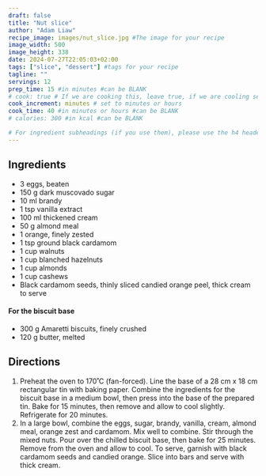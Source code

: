```yaml
---
draft: false
title: "Nut slice"
author: "Adam Liaw"
recipe_image: images/nut_slice.jpg #The image for your recipe
image_width: 500
image_height: 338
date: 2024-07-27T22:05:03+02:00
tags: ["slice", "dessert"] #tags for your recipe
tagline: ""
servings: 12
prep_time: 15 #in minutes #can be BLANK
# cook: true # If we are cooking this, leave true, if we are cooling set to false
cook_increment: minutes # set to minutes or hours
cook_time: 40 #in minutes or hours #can be BLANK
# calories: 300 #in kcal #can be BLANK

# For ingredient subheadings (if you use them), please use the h4 header.  For print view I have those elements targeted
---
```



## Ingredients

- 3 eggs, beaten
- 150 g dark muscovado sugar
- 10 ml brandy
- 1 tsp vanilla extract
- 100 ml thickened cream
- 50 g almond meal
- 1 orange, finely zested
- 1 tsp ground black cardamom
- 1 cup walnuts
- 1 cup blanched hazelnuts
- 1 cup almonds
- 1 cup cashews
- Black cardamom seeds, thinly sliced candied orange peel, thick cream to serve

#### For the biscuit base
- 300 g Amaretti biscuits, finely crushed
- 120 g butter, melted

## Directions

1. Preheat the oven to 170˚C (fan-forced). Line the base of a 28 cm x 18 cm rectangular tin with baking paper. Combine the ingredients for the biscuit base in a medium bowl, then press into the base of the prepared tin. Bake for 15 minutes, then remove and allow to cool slightly. Refrigerate for 20 minutes.
2. In a large bowl, combine the eggs, sugar, brandy, vanilla, cream, almond meal, orange zest and cardamom. Mix well to combine. Stir through the mixed nuts. Pour over the chilled biscuit base, then bake for 25 minutes. Remove from the oven and allow to cool. To serve, garnish with black cardamom seeds and candied orange. Slice into bars and serve with thick cream.